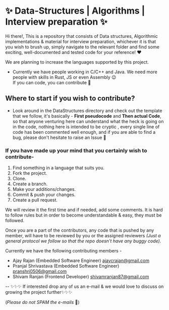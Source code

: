 # :sparkles: Data-Structures | Algorithms | Interview preparation :sparkles:

Hi there!,
This is a repository that consists of Data structures, Algorithmic implementations & material for interview preparation, whichever it is that you wish to brush up, simply navigate to the relevant folder and find some exciting, well-documented and tested code for your reference! :heart: 

We are planning to increase the languages supported by this project.

- Currently we have people working in C/C++ and Java. We need more people with skills in Rust, JS or even Assembly 😉  
If you can code, you can contribute 🙂

## Where to start if you wish to contribute? 
- Look around in the DataStructures directory and check out the template that we follow, it's basically - **First pseudocode** and **Then actual Code**, so that anyone venturing here can understand what the heck is going on in the code, nothing here is intended to be cryptic , every single line of code has been commented well enough, and if you are able to find a bug, please don't hesitate to raise an Issue 🌸

### If you have made up your mind that you certainly wish to contribute-

1. Find something in a language that suits you.
2. Fork the project.
3. Clone.
4. Create a branch.
5. Make your additions/changes.
6. Commit & push your changes.
7. Create a pull request.

We will review it the first time and if needed, add some comments. It is hard to follow rules but in order to become understandable & easy, they must be followed.

Once you are a part of the contributors, any code that is pushed by any member, will have to be reviewed by you or the assigned reviewers 
*(Just a general protocol we follow so that the repo doesn't have any buggy code).* 

Currently we have the following contributing members -
- Ajay Rajan (Embedded Software Engineer)                     ajaycrajan@gmail.com
- Pranjal Shrivastava (Embedded Software Engineer)            pranshri0506@gmail.com
- Shivam Ranjan (Frontend Developer)                          shivamranjan87@gmail.com






-- :sparkles::sparkles::sparkles: If interested drop any of us an e-mail & we would love to discuss on growing the project further:sparkles::sparkles::sparkles:

(*Please do not SPAM the e-mails* 🔪)
